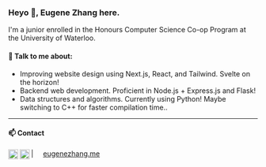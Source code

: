 ### Heyo 👋, Eugene Zhang here.

I'm a junior enrolled in the Honours Computer Science Co-op Program at the University of Waterloo.

#### 👀 Talk to me about:
- Improving website design using Next.js, React, and Tailwind. Svelte on the horizon!
- Backend web development. Proficient in Node.js + Express.js and Flask!
- Data structures and algorithms. Currently using Python! Maybe switching to C++ for faster compilation time..

----

#### 📫 Contact
<a href="https://www.linkedin.com/in/eugene-ezzhang">
  <img align="left" alt="Eugene's LinkedIn" width="20px" src="https://simpleicons.now.sh/linkedin/495f7e" />
</a>
<a href="mailto:e4zhang@uwaterloo.ca">
  <img align="left" alt="Eugene's Email" width="20px" src="https://simpleicons.now.sh/gmail/495f7e" />
</a>

| &nbsp;&nbsp;&nbsp; [eugenezhang.me](https://eugenezhang.me/)

<!-- ![Ezzhingy's GitHub stats](https://github-readme-stats.vercel.app/api?username=ezzhingy&show_icons=true&theme=gruvbox) -->
<!-- [![Top Langs](https://github-readme-stats.vercel.app/api/top-langs/?username=Ezzhingy&layout=compact)](https://github.com/Ezzhingy/readme-stats) -->

 
<!---
Ezzhingy/Ezzhingy is a ✨ special ✨ repository because its `README.md` (this file) appears on your GitHub profile.
You can click the Preview link to take a look at your changes.
--->
